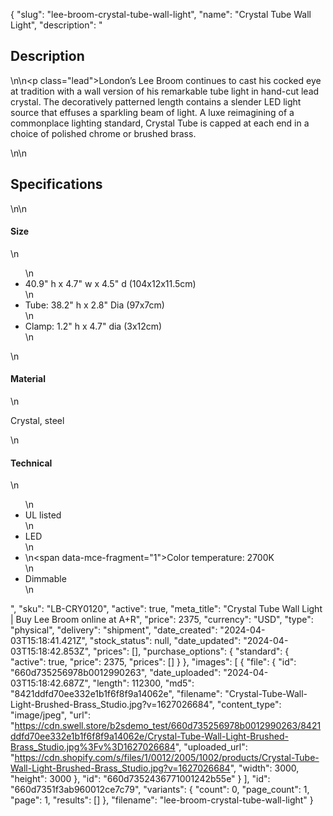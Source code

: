 {
  "slug": "lee-broom-crystal-tube-wall-light",
  "name": "Crystal Tube Wall Light",
  "description": "<h2>Description</h2>\n<!-- split -->\n<p class=\"lead\">London’s Lee Broom continues to cast his cocked eye at tradition with a wall version of his remarkable tube light in hand-cut lead crystal. The decoratively patterned length contains a slender LED light source that effuses a sparkling beam of light. A luxe reimagining of a commonplace lighting standard, Crystal Tube is capped at each end in a choice of polished chrome or brushed brass.  </p>\n<!-- split -->\n<h2>Specifications</h2>\n<!-- split -->\n<h4>Size</h4>\n<ul>\n<li>40.9\" h x 4.7\" w x 4.5\" d (104x12x11.5cm)</li>\n<li>Tube: 38.2\" h x 2.8\" Dia (97x7cm)</li>\n<li>Clamp: 1.2\" h x 4.7\" dia (3x12cm)</li>\n</ul>\n<h4>Material</h4>\n<p>Crystal, steel</p>\n<h4>Technical</h4>\n<ul>\n<li>UL listed</li>\n<li>LED</li>\n<li>\n<span data-mce-fragment=\"1\">Color temperature: </span>2700K</li>\n<li>Dimmable</li>\n</ul>",
  "sku": "LB-CRY0120",
  "active": true,
  "meta_title": "Crystal Tube Wall Light | Buy Lee Broom online at A+R",
  "price": 2375,
  "currency": "USD",
  "type": "physical",
  "delivery": "shipment",
  "date_created": "2024-04-03T15:18:41.421Z",
  "stock_status": null,
  "date_updated": "2024-04-03T15:18:42.853Z",
  "prices": [],
  "purchase_options": {
    "standard": {
      "active": true,
      "price": 2375,
      "prices": []
    }
  },
  "images": [
    {
      "file": {
        "id": "660d735256978b0012990263",
        "date_uploaded": "2024-04-03T15:18:42.687Z",
        "length": 112300,
        "md5": "8421ddfd70ee332e1b1f6f8f9a14062e",
        "filename": "Crystal-Tube-Wall-Light-Brushed-Brass_Studio.jpg?v=1627026684",
        "content_type": "image/jpeg",
        "url": "https://cdn.swell.store/b2sdemo_test/660d735256978b0012990263/8421ddfd70ee332e1b1f6f8f9a14062e/Crystal-Tube-Wall-Light-Brushed-Brass_Studio.jpg%3Fv%3D1627026684",
        "uploaded_url": "https://cdn.shopify.com/s/files/1/0012/2005/1002/products/Crystal-Tube-Wall-Light-Brushed-Brass_Studio.jpg?v=1627026684",
        "width": 3000,
        "height": 3000
      },
      "id": "660d7352436771001242b55e"
    }
  ],
  "id": "660d7351f3ab960012ce7c79",
  "variants": {
    "count": 0,
    "page_count": 1,
    "page": 1,
    "results": []
  },
  "filename": "lee-broom-crystal-tube-wall-light"
}
